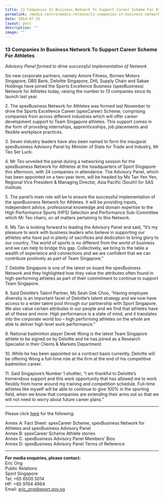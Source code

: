 ```yaml
---
title: 13 Companies In Business Network To Support Career Scheme For Athletes
permalink: /media-centre/media-release/13-companies-in-business-network-to-support-career-scheme-for-athletes/
date: 2014-07-31
layout: post
description: ""
image: ""
---
```

### **13 Companies In Business Network To Support Career Scheme For Athletes**

_Advisory Panel formed to drive successful implementation of Network_

Six new corporate partners, namely Amore Fitness, Borneo Motors Singapore, DBS Bank, Deloitte Singapore, DHL Supply Chain and Sakae Holdings have joined the Sports Excellence Business (spexBusiness) Network for Athletes today, raising the number to 13 companies since its launch last year.

2\. The spexBusiness Network for Athletes was formed last November to drive the Sports Excellence Career (spexCareer) Scheme, comprising companies from across different industries which will offer career development support to Team Singapore athletes. This support comes in the form of providing internships, apprenticeships, job placements and flexible workplace practices. 

3\. Seven industry leaders have also been named to form the inaugural spexBusiness Advisory Panel by Minister of State for Trade and Industry, Mr Teo Ser Luck. 

4\. Mr Teo unveiled the panel during a networking session for the spexBusiness Network for Athletes at the headquarters of Sport Singapore this afternoon, with 24 companies in attendance. The Advisory Panel, which has been appointed on a two-year term, will be headed by Ms Tan Yen Yen, Regional Vice President & Managing Director, Asia Pacific (South) for SAS Institute. 

5\. The panel’s main role will be to ensure the successful implementation of the spexBusiness Network for Athletes. It will be providing inputs, independent advice, professional knowledge and domain expertise to the High Performance Sports (HPS) Selection and Performance Sub-Committee which Mr Teo chairs, on all matters pertaining to this Network. 

6\. Ms Tan is looking forward to leading the Advisory Panel and said, “It’s my pleasure to work with business leaders who believe in supporting our athletes who have put in plenty of sacrifices and dedication to bring glory to our country. The world of sports is no different from the world of business and we can help to bridge this gap. Collectively, we bring to the table a wealth of experience and connections and we are confident that we can contribute positively as part of Team Singapore.”

7\. Deloitte Singapore is one of the latest on board the spexBusiness Network and they highlighted how they value the attributes often found in high-performing athletes as part of their commitment to continue to support Team Singapore. 

8\. Said Deloitte’s Talent Partner, Ms Seah Gek Choo, “Having employee diversity is an important facet of Deloitte’s talent strategy and we now have access to a wider talent pool through our partnership with Sport Singapore. We also value certain attributes in our people and we find that athletes have all of these and more. High performance is a state of mind, and it translates into the corporate world too – high performing athletes on the whole are able to deliver high level work performance.” 

9\. National badminton player Derek Wong is the latest Team Singapore athlete to be signed on by Deloitte and he has joined as a Research Specialist in their Clients & Markets Department. 

10\. While he has been appointed on a contract basis currently, Deloitte will be offering Wong a full-time role at the firm at the end of his competitive badminton career. 

11\. Said Singapore’s Number 1 shuttler, “I am thankful to Deloitte’s tremendous support and this work opportunity that has allowed me to work flexibly from home around my training and competition schedule. Full-time athletes like myself will be able to continue to give 100% in the sporting field, when we know that companies are extending their arms out so that we will not need to worry about future career plans.”

---

Please click [here](/files/Media%20Centre/Media%20Release/2014/July/Fact%20Sheets%20and%20Bios%20spexCareer%20spexBusiness%20Network%20and%20Panel.pdf) for the following:

Annex A: Fact Sheet: spexCareer Scheme, spexBusiness Network for Athletes and spexBusiness Advisory Panel<br>
Annex B: spexCareer Scheme Athlete stories <br>
Annex C: spexBusiness Advisory Panel Members’ Bios<br>
Annex D: spexBusiness Advisory Panel Terms of Reference

---

**For media enquiries, please contact:**
<br>
Eric Ong<br>
Public Relations<br>
Sport Singapore<br>
Tel: +65 6500 5014<br>
HP: +65 9764 4964<br>
Email: [eric_ong@sport.gov.sg](mailto:eric_ong@sport.gov.sg)